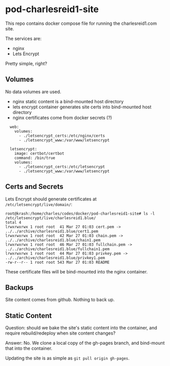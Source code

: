 # pod-charlesreid1-site

This repo contains docker compose file for running
the charlesreid1.com site.

The services are:
* nginx
* Lets Encrypt

Pretty simple, right?

## Volumes

No data volumes are used.

* nginx static content is a bind-mounted host directory
* lets encrypt container generates site certs into bind-mounted host directory
* nginx certificates come from docker secrets (?)

```
  web:
    volumes:
      - ./letsencrypt_certs:/etc/nginx/certs
      - ./letsencrypt_www:/var/www/letsencrypt

  letsencrypt:
    image: certbot/certbot
    command: /bin/true
    volumes:
      - ./letsencrypt_certs:/etc/letsencrypt
      - ./letsencrypt_www:/var/www/letsencrypt
```

## Certs and Secrets

Lets Encrypt should generate certificates at `/etc/letsencrypt/live/domain/`:

```
root@krash:/home/charles/codes/docker/pod-charlesreid1-site# ls -l /etc/letsencrypt/live/charlesreid1.blue/
total 4
lrwxrwxrwx 1 root root  41 Mar 27 01:03 cert.pem -> ../../archive/charlesreid1.blue/cert1.pem
lrwxrwxrwx 1 root root  42 Mar 27 01:03 chain.pem -> ../../archive/charlesreid1.blue/chain1.pem
lrwxrwxrwx 1 root root  46 Mar 27 01:03 fullchain.pem -> ../../archive/charlesreid1.blue/fullchain1.pem
lrwxrwxrwx 1 root root  44 Mar 27 01:03 privkey.pem -> ../../archive/charlesreid1.blue/privkey1.pem
-rw-r--r-- 1 root root 543 Mar 27 01:03 README
```

These certificate files will be bind-mounted into the nginx container.

## Backups

Site content comes from github.
Nothing to back up.

## Static Content

Question: should we bake the site's 
static content into the container,
and require rebuild/redeploy when
site content changes?

Answer: No. We clone a local copy of 
the gh-pages branch, and bind-mount 
that into the container.

Updating the site is as simple as 
`git pull origin gh-pages`.

